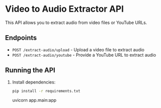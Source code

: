 # Video to Audio Extractor API

This API allows you to extract audio from video files or YouTube URLs.

## Endpoints

- `POST /extract-audio/upload` - Upload a video file to extract audio
- `POST /extract-audio/youtube` - Provide a YouTube URL to extract audio

## Running the API

1. Install dependencies:
   ```bash
   pip install -r requirements.txt
   ```
   uvicorn app.main:app
